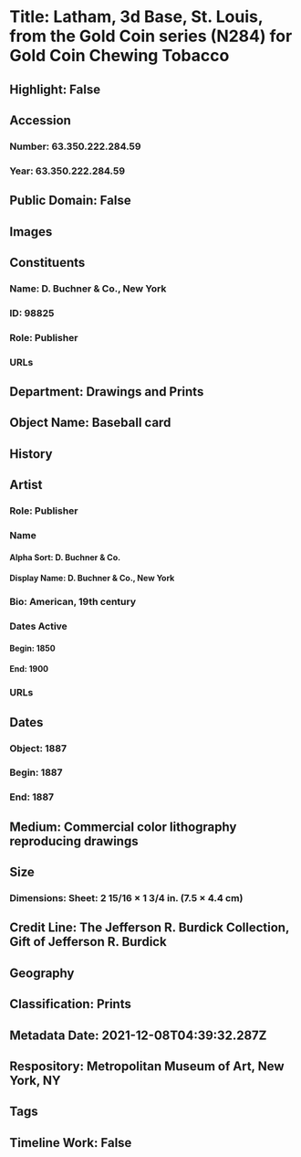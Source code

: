 # Title: Latham, 3d Base, St. Louis, from the Gold Coin series (N284) for Gold Coin Chewing Tobacco
## Highlight: False
## Accession
### Number: 63.350.222.284.59
### Year: 63.350.222.284.59
## Public Domain: False
## Images
## Constituents
### Name: D. Buchner &amp; Co., New York
### ID: 98825
### Role: Publisher
### URLs
## Department: Drawings and Prints
## Object Name: Baseball card
## History
## Artist
### Role: Publisher
### Name
#### Alpha Sort: D. Buchner & Co.
#### Display Name: D. Buchner & Co., New York
### Bio: American, 19th century
### Dates Active
#### Begin: 1850
#### End: 1900
### URLs
## Dates
### Object: 1887
### Begin: 1887
### End: 1887
## Medium: Commercial color lithography reproducing drawings
## Size
### Dimensions: Sheet: 2 15/16 × 1 3/4 in. (7.5 × 4.4 cm)
## Credit Line: The Jefferson R. Burdick Collection, Gift of Jefferson R. Burdick
## Geography
## Classification: Prints
## Metadata Date: 2021-12-08T04:39:32.287Z
## Respository: Metropolitan Museum of Art, New York, NY
## Tags
## Timeline Work: False